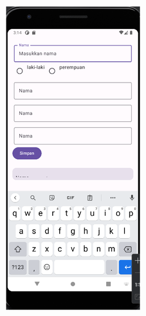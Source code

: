 ![Tampilan](https://github.com/Eginpardewan/QuestUserInput_080/blob/master/Screenshot%202024-11-25%20151438.png)
